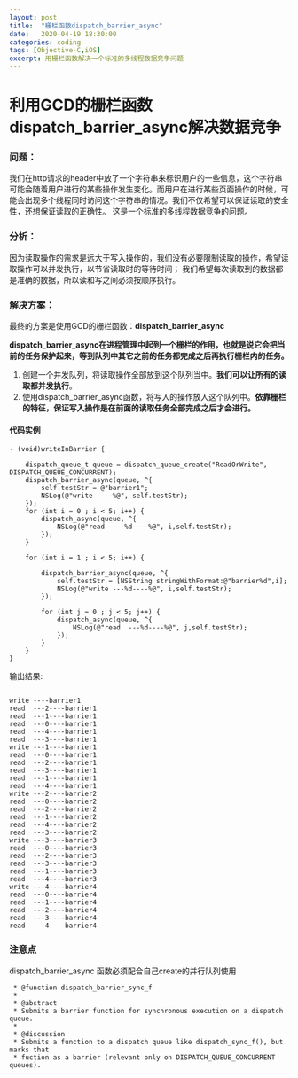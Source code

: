 ```yaml
---
layout: post
title:  "栅栏函数dispatch_barrier_async"
date:   2020-04-19 18:30:00
categories: coding
tags: [Objective-C,iOS]
excerpt: 用栅栏函数解决一个标准的多线程数据竞争问题
---
```


# 利用GCD的栅栏函数dispatch_barrier_async解决数据竞争

### 问题：

我们在http请求的header中放了一个字符串来标识用户的一些信息，这个字符串可能会随着用户进行的某些操作发生变化。而用户在进行某些页面操作的时候，可能会出现多个线程同时访问这个字符串的情况。我们不仅希望可以保证读取的安全性，还想保证读取的正确性。
这是一个标准的多线程数据竞争的问题。

### 分析：

因为读取操作的需求是远大于写入操作的，我们没有必要限制读取的操作，希望读取操作可以并发执行，以节省读取时的等待时间；
我们希望每次读取到的数据都是准确的数据，所以读和写之间必须按顺序执行。

### 解决方案：

最终的方案是使用GCD的栅栏函数：**dispatch_barrier_async**

**dispatch_barrier_async在进程管理中起到一个栅栏的作用，也就是说它会把当前的任务保护起来，等到队列中其它之前的任务都完成之后再执行栅栏内的任务。**

1. 创建一个并发队列，将读取操作全部放到这个队列当中。**我们可以让所有的读取都并发执行**。
2. 使用dispatch_barrier_async函数，将写入的操作放入这个队列中。**依靠栅栏的特征，保证写入操作是在前面的读取任务全部完成之后才会进行。**

#### 代码实例

```
- (void)writeInBarrier {

    dispatch_queue_t queue = dispatch_queue_create("ReadOrWrite", DISPATCH_QUEUE_CONCURRENT);
    dispatch_barrier_async(queue, ^{
        self.testStr = @"barrier1";
        NSLog(@"write ----%@", self.testStr);
    });
    for (int i = 0 ; i < 5; i++) {
        dispatch_async(queue, ^{
            NSLog(@"read  ---%d----%@", i,self.testStr);
        });
    }
    
    for (int i = 1 ; i < 5; i++) {
        
        dispatch_barrier_async(queue, ^{
            self.testStr = [NSString stringWithFormat:@"barrier%d",i];
            NSLog(@"write ---%d----%@", i,self.testStr);
        });
        
        for (int j = 0 ; j < 5; j++) {
            dispatch_async(queue, ^{
                NSLog(@"read  ---%d----%@", j,self.testStr);
            });
        }
    }
}

```

输出结果:

```

write ----barrier1
read  ---2----barrier1
read  ---1----barrier1
read  ---0----barrier1
read  ---4----barrier1
read  ---3----barrier1
write ---1----barrier1
read  ---0----barrier1
read  ---2----barrier1
read  ---3----barrier1
read  ---1----barrier1
read  ---4----barrier1
write ---2----barrier2
read  ---0----barrier2
read  ---2----barrier2
read  ---1----barrier2
read  ---4----barrier2
read  ---3----barrier2
write ---3----barrier3
read  ---0----barrier3
read  ---2----barrier3
read  ---3----barrier3
read  ---1----barrier3
read  ---4----barrier3
write ---4----barrier4
read  ---0----barrier4
read  ---1----barrier4
read  ---2----barrier4
read  ---3----barrier4
read  ---4----barrier4
```

### 注意点

dispatch_barrier_async 函数必须配合自己create的并行队列使用

```
 * @function dispatch_barrier_sync_f
 *
 * @abstract
 * Submits a barrier function for synchronous execution on a dispatch queue.
 *
 * @discussion
 * Submits a function to a dispatch queue like dispatch_sync_f(), but marks that
 * fuction as a barrier (relevant only on DISPATCH_QUEUE_CONCURRENT queues).
```

  
  
  






